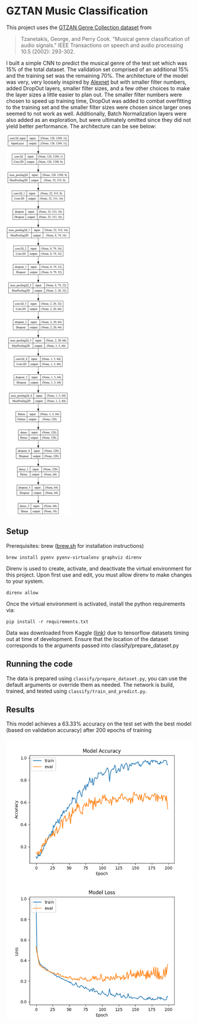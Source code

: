 # GZTAN Music Classification

This project uses the [GTZAN Genre Collection dataset](https://arxiv.org/abs/1306.1461) from

> Tzanetakis, George, and Perry Cook. "Musical genre classification of audio signals." IEEE Transactions on speech and audio processing 10.5 (2002): 293-302.

I built a simple CNN to predict the musical genre of the test set which was 15% of the total dataset.  The validation set comprised of an additional 15% and the training set was the remaining 70%.  The architecture of the model was very, very loosely inspired by [Alexnet](https://proceedings.neurips.cc/paper_files/paper/2012/file/c399862d3b9d6b76c8436e924a68c45b-Paper.pdf) but with smaller filter numbers, added DropOut layers, smaller filter sizes, and a few other choices to make the layer sizes a little easier to plan out.  The smaller filter numbers were chosen to speed up training time, DropOut was added to combat overfitting to the training set and the smaller filter sizes were chosen since larger ones seemed to not work as well.  Additionally, Batch Normalization layers were also added as an exploration, but were ultimately omitted since they did not yield better performance.  The architecture can be see below:

![Architecture](results/model_plot.png)


Setup
-----
Prerequisites: brew ([brew.sh](brew.sh) for installation instructions)

```
brew install pyenv pyenv-virtualenv graphviz direnv
```

Direnv is used to create, activate, and deactivate the virtual environment for this project.  Upon first use and edit, you must allow direnv to make changes to your system.

```
direnv allow
```

Once the virtual environment is activated, install the python requirements via:

```
pip install -r requirements.txt
```

Data was downloaded from Kaggle ([link](https://www.kaggle.com/datasets/andradaolteanu/gtzan-dataset-music-genre-classification)) due to tensorflow datasets timing out at time of development.  Ensure that the location of the dataset corresponds to the arguments passed into classify/prepare_dataset.py

Running the code
-----
The data is prepared using `classify/prepare_dataset.py`, you can use the default arguments or override them as needed.  The network is build, trained, and tested using `classify/train_and_predict.py`.

Results
-----
This model achieves a 63.33% accuracy on the test set with the best model (based on validation accuracy) after 200 epochs of training

![Accuracy](results/accuracy-gztan-dataset-2023-11-17-22.00.png)
![Loss](results/loss-gztan-dataset-2023-11-17-22.00.png)
